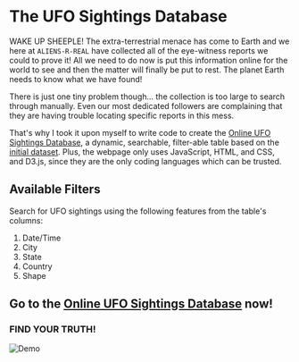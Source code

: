 # The UFO Sightings Database

WAKE UP SHEEPLE! The extra-terrestrial menace has come to Earth and we here at `ALIENS-R-REAL` have collected all of the eye-witness reports we could to prove it! All we need to do now is put this information online for the world to see and then the matter will finally be put to rest. The planet Earth needs to know what we have found!

There is just one tiny problem though... the collection is too large to search through manually. Even our most dedicated followers are complaining that they are having trouble locating specific reports in this mess.

That's why I took it upon myself to write code to create the [Online UFO Sightings Database](https://patelpurvip.github.io/UFO-Sightings-Finder/), a dynamic, searchable, filter-able table based on the [initial dataset](static/js/data.js). Plus, the webpage only uses JavaScript, HTML, and CSS, and D3.js, since they are the only coding languages which can be trusted.

## Available Filters
Search for UFO sightings using the following features from the table's columns:

  1. Date/Time
  2. City
  3. State
  4. Country
  5. Shape

## Go to the [Online UFO Sightings Database](https://patelpurvip.github.io/UFO-Sightings-Finder/) now!
### FIND YOUR TRUTH!

![Demo](webpage_demo.gif)
